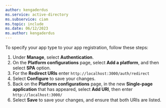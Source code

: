 ```yaml
---
author: kengaderdus
ms.service: active-directory
ms.subservice: ciam
ms.topic: include
ms.date: 06/12/2023
ms.author: kengaderdus
---
```

To specify your app type to your app registration, follow these steps: 

1. Under **Manage**, select **Authentication**.
1. On the **Platform configurations** page, select **Add a platform**, and then select **SPA** option.
1. For the **Redirect URIs** enter `http://localhost:3000/auth/redirect`
1. Select **Configure** to save your changes.
1. Back on the **Platform configurations** page, in the new **Single-page application** that has appeared, select **Add URI**, then enter `http://localhost:3000/`
1. Select **Save** to save your changes, and ensure that both URIs are listed.